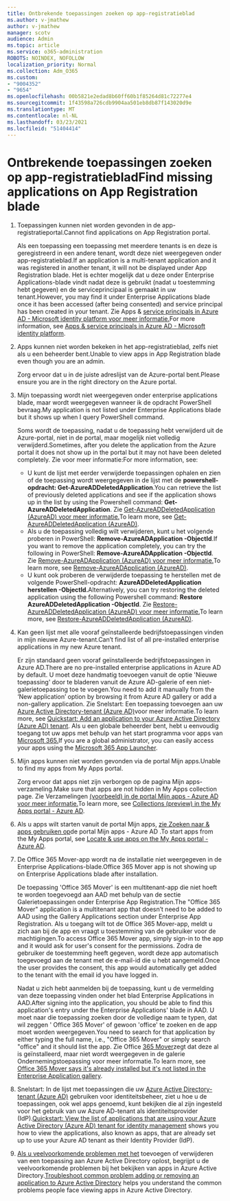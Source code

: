 ```yaml
---
title: Ontbrekende toepassingen zoeken op app-registratieblad
ms.author: v-jmathew
author: v-jmathew
manager: scotv
audience: Admin
ms.topic: article
ms.service: o365-administration
ROBOTS: NOINDEX, NOFOLLOW
localization_priority: Normal
ms.collection: Adm_O365
ms.custom:
- "9004352"
- "9654"
ms.openlocfilehash: 00b5821e2edad8b60ff60b1f85264d81c72277e4
ms.sourcegitcommit: 1f43598a726cdb9904aa501eb8db87f143020d9e
ms.translationtype: MT
ms.contentlocale: nl-NL
ms.lasthandoff: 03/23/2021
ms.locfileid: "51404414"
---
```

# <a name="find-missing-applications-on-app-registration-blade"></a><span data-ttu-id="08b11-102">Ontbrekende toepassingen zoeken op app-registratieblad</span><span class="sxs-lookup"><span data-stu-id="08b11-102">Find missing applications on App Registration blade</span></span>

1. <span data-ttu-id="08b11-103">Toepassingen kunnen niet worden gevonden in de app-registratieportal.</span><span class="sxs-lookup"><span data-stu-id="08b11-103">Cannot find applications on App Registration portal.</span></span>

    <span data-ttu-id="08b11-104">Als een toepassing een toepassing met meerdere tenants is en deze is geregistreerd in een andere tenant, wordt deze niet weergegeven onder app-registratieblad.</span><span class="sxs-lookup"><span data-stu-id="08b11-104">If an application is a multi-tenant application and it was registered in another tenant, it will not be displayed under App Registration blade.</span></span> <span data-ttu-id="08b11-105">Het is echter mogelijk dat u deze onder Enterprise Applications-blade vindt nadat deze is gebruikt (nadat u toestemming hebt gegeven) en de serviceprincipaal is gemaakt in uw tenant.</span><span class="sxs-lookup"><span data-stu-id="08b11-105">However, you may find it under Enterprise Applications blade once it has been accessed (after being consented) and service principal has been created in your tenant.</span></span> <span data-ttu-id="08b11-106">Zie Apps & [service principals in Azure AD - Microsoft identity platform voor meer informatie.](https://docs.microsoft.com/azure/active-directory/develop/app-objects-and-service-principals)</span><span class="sxs-lookup"><span data-stu-id="08b11-106">For more information, see [Apps & service principals in Azure AD - Microsoft identity platform](https://docs.microsoft.com/azure/active-directory/develop/app-objects-and-service-principals).</span></span>
2. <span data-ttu-id="08b11-107">Apps kunnen niet worden bekeken in het app-registratieblad, zelfs niet als u een beheerder bent.</span><span class="sxs-lookup"><span data-stu-id="08b11-107">Unable to view apps in App Registration blade even though you are an admin.</span></span>

    <span data-ttu-id="08b11-108">Zorg ervoor dat u in de juiste adreslijst van de Azure-portal bent.</span><span class="sxs-lookup"><span data-stu-id="08b11-108">Please ensure you are in the right directory on the Azure portal.</span></span>
3. <span data-ttu-id="08b11-109">Mijn toepassing wordt niet weergegeven onder enterprise applications blade, maar wordt weergegeven wanneer ik de opdracht PowerShell bevraag.</span><span class="sxs-lookup"><span data-stu-id="08b11-109">My application is not listed under Enterprise Applications blade but it shows up when I query PowerShell command.</span></span>

    <span data-ttu-id="08b11-110">Soms wordt de toepassing, nadat u de toepassing hebt verwijderd uit de Azure-portal, niet in de portal, maar mogelijk niet volledig verwijderd.</span><span class="sxs-lookup"><span data-stu-id="08b11-110">Sometimes, after you delete the application from the Azure portal it does not show up in the portal but it may not have been deleted completely.</span></span> <span data-ttu-id="08b11-111">Zie voor meer informatie:</span><span class="sxs-lookup"><span data-stu-id="08b11-111">For more information, see:</span></span>
    - <span data-ttu-id="08b11-112">U kunt de lijst met eerder verwijderde toepassingen ophalen en zien of de toepassing wordt weergegeven in de lijst met de **powershell-opdracht: Get-AzureADDeletedApplication**.</span><span class="sxs-lookup"><span data-stu-id="08b11-112">You can retrieve the list of previously deleted applications and see if the application shows up in the list by using the Powershell command: **Get-AzureADDeletedApplication**.</span></span> <span data-ttu-id="08b11-113">Zie [Get-AzureADDeletedApplication (AzureAD) voor meer informatie.](https://docs.microsoft.com/powershell/module/azuread/get-azureaddeletedapplication)</span><span class="sxs-lookup"><span data-stu-id="08b11-113">To learn more, see [Get-AzureADDeletedApplication (AzureAD)](https://docs.microsoft.com/powershell/module/azuread/get-azureaddeletedapplication).</span></span>
    - <span data-ttu-id="08b11-114">Als u de toepassing volledig wilt verwijderen, kunt u het volgende proberen in PowerShell: **Remove-AzureADApplication -ObjectId**.</span><span class="sxs-lookup"><span data-stu-id="08b11-114">If you want to remove the application completely, you can try the following in PowerShell: **Remove-AzureADApplication -ObjectId**.</span></span> <span data-ttu-id="08b11-115">Zie [Remove-AzureADApplication (AzureAD) voor meer informatie.](https://docs.microsoft.com/powershell/module/azuread/remove-azureadapplication)</span><span class="sxs-lookup"><span data-stu-id="08b11-115">To learn more, see [Remove-AzureADApplication (AzureAD)](https://docs.microsoft.com/powershell/module/azuread/remove-azureadapplication).</span></span>
    - <span data-ttu-id="08b11-116">U kunt ook proberen de verwijderde toepassing te herstellen met de volgende PowerShell-opdracht: **AzureADDeletedApplication herstellen -ObjectId.**</span><span class="sxs-lookup"><span data-stu-id="08b11-116">Alternatively, you can try restoring the deleted application using the following Powershell command: **Restore AzureADDeletedApplication -ObjectId**.</span></span> <span data-ttu-id="08b11-117">Zie [Restore-AzureADDeletedApplication (AzureAD) voor meer informatie.](https://docs.microsoft.com/powershell/module/azuread/restore-azureaddeletedapplication)</span><span class="sxs-lookup"><span data-stu-id="08b11-117">To learn more, see [Restore-AzureADDeletedApplication (AzureAD)](https://docs.microsoft.com/powershell/module/azuread/restore-azureaddeletedapplication).</span></span>
4. <span data-ttu-id="08b11-118">Kan geen lijst met alle vooraf geïnstalleerde bedrijfstoepassingen vinden in mijn nieuwe Azure-tenant.</span><span class="sxs-lookup"><span data-stu-id="08b11-118">Can’t find list of all pre-installed enterprise applications in my new Azure tenant.</span></span>

    <span data-ttu-id="08b11-119">Er zijn standaard geen vooraf geïnstalleerde bedrijfstoepassingen in Azure AD.</span><span class="sxs-lookup"><span data-stu-id="08b11-119">There are no pre-installed enterprise applications in Azure AD by default.</span></span> <span data-ttu-id="08b11-120">U moet deze handmatig toevoegen vanuit de optie 'Nieuwe toepassing' door te bladeren vanuit de Azure AD-galerie of een niet-galerietoepassing toe te voegen.</span><span class="sxs-lookup"><span data-stu-id="08b11-120">You need to add it manually from the ‘New application’ option by browsing it from Azure AD gallery or add a non-gallery application.</span></span> <span data-ttu-id="08b11-121">Zie Snelstart: Een toepassing toevoegen aan uw [Azure Active Directory-tenant (Azure AD)](https://docs.microsoft.com/azure/active-directory/manage-apps/add-application-portal)voor meer informatie.</span><span class="sxs-lookup"><span data-stu-id="08b11-121">To learn more, see [Quickstart: Add an application to your Azure Active Directory (Azure AD) tenant](https://docs.microsoft.com/azure/active-directory/manage-apps/add-application-portal).</span></span>
    <span data-ttu-id="08b11-122">Als u een globale beheerder bent, hebt u eenvoudig toegang tot uw apps met behulp van het start programma voor apps van [Microsoft 365.](https://docs.microsoft.com/microsoft-365/admin/manage/customize-the-app-launcher)</span><span class="sxs-lookup"><span data-stu-id="08b11-122">If you are a global administrator, you can easily access your apps using the [Microsoft 365 App Launcher](https://docs.microsoft.com/microsoft-365/admin/manage/customize-the-app-launcher).</span></span>
5. <span data-ttu-id="08b11-123">Mijn apps kunnen niet worden gevonden via de portal Mijn apps.</span><span class="sxs-lookup"><span data-stu-id="08b11-123">Unable to find my apps from My Apps portal.</span></span>

    <span data-ttu-id="08b11-124">Zorg ervoor dat apps niet zijn verborgen op de pagina Mijn apps-verzameling.</span><span class="sxs-lookup"><span data-stu-id="08b11-124">Make sure that apps are not hidden in My Apps collection page.</span></span> <span data-ttu-id="08b11-125">Zie Verzamelingen [(voorbeeld) in de portal Mijn apps - Azure AD voor meer informatie.](https://docs.microsoft.com/azure/active-directory/user-help/my-apps-portal-user-collections)</span><span class="sxs-lookup"><span data-stu-id="08b11-125">To learn more, see [Collections (preview) in the My Apps portal - Azure AD](https://docs.microsoft.com/azure/active-directory/user-help/my-apps-portal-user-collections).</span></span>
6. <span data-ttu-id="08b11-126">Als u apps wilt starten vanuit de portal Mijn apps, [zie Zoeken naar & apps gebruiken op](https://docs.microsoft.com/azure/active-directory/user-help/my-apps-portal-end-user-access)de portal Mijn apps - Azure AD .</span><span class="sxs-lookup"><span data-stu-id="08b11-126">To start apps from the My Apps portal, see [Locate & use apps on the My Apps portal - Azure AD](https://docs.microsoft.com/azure/active-directory/user-help/my-apps-portal-end-user-access).</span></span>
7. <span data-ttu-id="08b11-127">De Office 365 Mover-app wordt na de installatie niet weergegeven in de Enterprise Applications-blade.</span><span class="sxs-lookup"><span data-stu-id="08b11-127">Office 365 Mover app is not showing up on Enterprise Applications blade after installation.</span></span>

    <span data-ttu-id="08b11-128">De toepassing 'Office 365 Mover' is een multitenant-app die niet hoeft te worden toegevoegd aan AAD met behulp van de sectie Galerietoepassingen onder Enterprise App Registration.</span><span class="sxs-lookup"><span data-stu-id="08b11-128">The "Office 365 Mover" application is a multitenant app that doesn’t need to be added to AAD using the Gallery Applications section under Enterprise App Registration.</span></span> <span data-ttu-id="08b11-129">Als u toegang wilt tot de Office 365 Mover-app, meldt u zich aan bij de app en vraagt u toestemming van de gebruiker voor de machtigingen.</span><span class="sxs-lookup"><span data-stu-id="08b11-129">To access Office 365 Mover app, simply sign-in to the app and it would ask for user's consent for the permissions.</span></span> <span data-ttu-id="08b11-130">Zodra de gebruiker de toestemming heeft gegeven, wordt deze app automatisch toegevoegd aan de tenant met de e-mail-id die u hebt aangemeld.</span><span class="sxs-lookup"><span data-stu-id="08b11-130">Once the user provides the consent, this app would automatically get added to the tenant with the email id you have logged in.</span></span>

    <span data-ttu-id="08b11-131">Nadat u zich hebt aanmelden bij de toepassing, kunt u de vermelding van deze toepassing vinden onder het blad Enterprise Applications in AAD.</span><span class="sxs-lookup"><span data-stu-id="08b11-131">After signing into the application, you should be able to find this application's entry under the Enterprise Applications' blade in AAD.</span></span> <span data-ttu-id="08b11-132">U moet naar die toepassing zoeken door de volledige naam te typen, dat wil zeggen ' Office 365 Mover' of gewoon 'office' te zoeken en de app moet worden weergegeven.</span><span class="sxs-lookup"><span data-stu-id="08b11-132">You need to search for that application by either typing the full name, i.e., "Office 365 Mover" or simply search "office" and it should list the app.</span></span> <span data-ttu-id="08b11-133">Zie Office [365 Mover](https://docs.microsoft.com/answers/questions/30186/office-365-mover-says-its-already-installed-but-it.html)zegt dat deze al is geïnstalleerd, maar niet wordt weergegeven in de galerie Ondernemingstoepassing voor meer informatie.</span><span class="sxs-lookup"><span data-stu-id="08b11-133">To learn more, see [Office 365 Mover says it's already installed but it's not listed in the Enterprise Application gallery](https://docs.microsoft.com/answers/questions/30186/office-365-mover-says-its-already-installed-but-it.html).</span></span>
8. <span data-ttu-id="08b11-134">Snelstart: In de lijst met toepassingen die uw [Azure Active Directory-tenant (Azure AD)](https://docs.microsoft.com/azure/active-directory/manage-apps/view-applications-portal) gebruiken voor identiteitsbeheer, ziet u hoe u de toepassingen, ook wel apps genoemd, kunt bekijken die al zijn ingesteld voor het gebruik van uw Azure AD-tenant als identiteitsprovider (IdP).</span><span class="sxs-lookup"><span data-stu-id="08b11-134">[Quickstart: View the list of applications that are using your Azure Active Directory (Azure AD) tenant for identity management](https://docs.microsoft.com/azure/active-directory/manage-apps/view-applications-portal) shows you how to view the applications, also known as apps, that are already set up to use your Azure AD tenant as their Identity Provider (IdP).</span></span>
9. <span data-ttu-id="08b11-135">[Als u veelvoorkomende problemen met het](https://docs.microsoft.com/azure/active-directory/manage-apps/troubleshoot-adding-apps) toevoegen of verwijderen van een toepassing aan Azure Active Directory oplost, begrijpt u de veelvoorkomende problemen bij het bekijken van apps in Azure Active Directory.</span><span class="sxs-lookup"><span data-stu-id="08b11-135">[Troubleshoot common problem adding or removing an application to Azure Active Directory](https://docs.microsoft.com/azure/active-directory/manage-apps/troubleshoot-adding-apps) helps you understand the common problems people face viewing apps in Azure Active Directory.</span></span>
